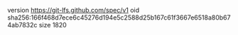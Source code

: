 version https://git-lfs.github.com/spec/v1
oid sha256:166f468d7ece6c45276d194e5c2588d25b167c61f3667e6518a80b674ab7832c
size 1820
